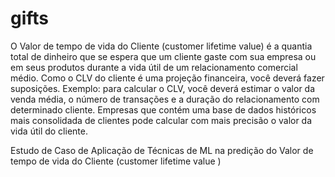 # gifts


O Valor de tempo de vida do Cliente (customer lifetime value) é a quantia total de dinheiro que se espera que um cliente gaste com sua empresa ou em seus produtos durante a vida útil de um relacionamento comercial médio. Como o CLV do cliente é uma projeção financeira, você deverá fazer suposições. Exemplo: para calcular o CLV, você deverá estimar o valor da venda média, o número de transações e a duração do relacionamento com determinado cliente. Empresas que contém uma base de dados históricos mais consolidada de clientes pode calcular com mais precisão o valor da vida útil do cliente.


Estudo de Caso de Aplicação de Técnicas de ML na predição do Valor de tempo de vida do Cliente (customer lifetime value )
